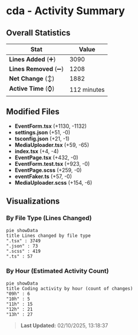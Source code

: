 # cda - Activity Summary 

## Overall Statistics

| Stat                   | Value                                                             |
| ---------------------- | ----------------------------------------------------------------- |
| **Lines Added** (➕)   | 3090                                          |
| **Lines Removed** (➖) | 1208                                        |
| **Net Change** (↕)    | 1882                |
| **Active Time** (⌚)   | 112 minutes |


## Modified Files
- **EventForm.tsx** (+1130, -1132)
- **settings.json** (+51, -0)
- **tsconfig.json** (+21, -1)
- **MediaUploader.tsx** (+59, -65)
- **index.tsx** (+4, -4)
- **EventPage.tsx** (+432, -0)
- **EventForm.test.tsx** (+923, -0)
- **EventPage.scss** (+259, -0)
- **eventFaker.ts** (+57, -0)
- **MediaUploader.scss** (+154, -6)

## Visualizations

### By File Type (Lines Changed)

```mermaid
pie showData
title Lines changed by file type
".tsx" : 3749
".json" : 73
".scss" : 419
".ts" : 57
```

### By Hour (Estimated Activity Count)

```mermaid
pie showData
title Coding activity by hour (count of changes)
"09h" : 6
"10h" : 5
"11h" : 15
"12h" : 21
"13h" : 27
```


> **Last Updated:** 02/10/2025, 13:18:37